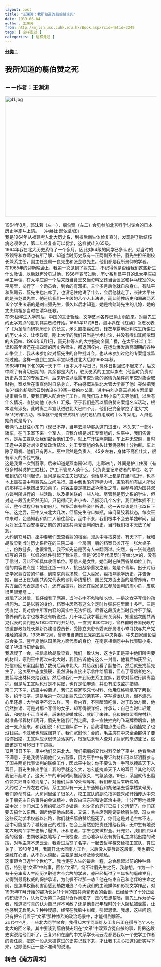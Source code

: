 ```yaml
---
layout: post
title: "王渊涛：我所知道的翦伯赞之死"
date: 1989-06-04
author: 王渊涛
from: http://mjlsh.usc.cuhk.edu.hk/Book.aspx?cid=4&tid=3249
tags: [ 这样走过 ]
categories: [ 这样走过 ]
---
```


<div style="margin: 15px 10px 10px 0px;">
 <div>
  <span id="ctl00_ContentPlaceHolder1_chapter1_SubjectLabel" style="font-weight:bold;text-decoration:underline;">
   分类：
  </span>
 </div>
 <div>
  <b>
   <font size="5">
    <br/>
   </font>
  </b>
 </div>
 <div>
  <b>
   <font size="5">
    我所知道的翦伯赞之死
   </font>
  </b>
 </div>
 <div>
  <b>
   <font size="5">
    <br/>
   </font>
  </b>
 </div>
 <div>
  <b>
   <font size="4">
    －－作者：王渊涛
   </font>
  </b>
 </div>
 <div>
  <br/>
 </div>
 <div>
  <img alt="41.jpg" border="0" height="393" src="http://mjlsh.usc.cuhk.edu.hk/medias/contents/3249/41.jpg" width="590"/>
 </div>
 <div>
  <br/>
 </div>
 <div>
  1964年8月，郭沫若（左一）、翦伯赞（左二）会见参加北京科学讨论会的日本历史学家井上清。 （中新社 邢依坚/图）
 </div>
 <div>
  我是1964年从福建考入北大历史系，到校后新生体检复查时，发现得了肺结核病必须休学，第二年经复查可以复学，这样就转入65级。
 </div>
 <div>
  1964年我在北大历史系待了一个多月，因此对64级的同学已多认识，对当时的系领导和教师也有所了解，知道当时历史系有一正两副系主任，翦先生担任副校长兼系主任，副主任是周一良先生和张芝联先生。他们都是我所景仰的学者。
 </div>
 <div>
  在1965年的迎新晚会上，我第一次见到了翦先生，不记得他是否给我们这些新生什么教诲，以后就再没见过他。1966年春节过后，历史系到昌平县的北太平庄搞半工半读，在太平庄的一个后来既当食堂又当资料室还当会议室和乒乓球室的大平房里，举行了一个动员会，到会的有邓拓，三个多月后他就自杀身亡，有陆平和彭珮云，翦先生也出席了，也没记住他讲了什么，会后他就走了，长驻太平庄的是张芝联先生，他还给我们一年级的八个人上法语，而此前教历史和国政两系16个学生法语的是刘自强先生，很久以后才知道，她是梅贻琦先生的儿媳，她的丈夫梅祖彦当时在清华任教。
 </div>
 <div>
  在65级学生入学前后，中国的文史哲经、文学艺术各界已是山雨欲来。对翦先生的史学观点的批判其实已经开始。1965年12月8日，戚本禹在《红旗》杂志发表了《为革命而研究历史》的长文，矛头直指翦伯赞，锋芒毕露地批判先生所讲过的历史主义、让步政策，刚上大学的我们只当是学术讨论，并没有嗅出其间浓烈的火药味。1966年6月1日，聂元梓等人的大字报向全国广播，在太平庄半工半读和高年级还在搞四清的历史系师生，都返回校内，在运动爆发后高潮期的各种斗争会上，我从未参加过对翦先生的各种批斗会，也从未参加过他的专案组或监视过他。这样一直到工宣队军宣队进驻北大后的1968年秋。
 </div>
 <div>
  1968年11月下旬的某一天下午（因本人不写日记，具体日期回忆不起来了，后文中除了有确切日期的，其余都是大约），驻历史系的工宣队李杰（他当时负责对历史系员工的专案工作，后来听说以泄露审查对象的案情为条件向审查对象索取财物，案发后在审查他时自杀身亡，不由感慨进驻北大管大学害了他）突然把我和64级的胡敬梁召到他设在38斋一楼的办公室，说中央刘少奇王光美专案组要提审翦伯赞，要我们两人配合他们工作。叫我们马上到小东门去等他们，以后有什么情况，直接向他（李杰）汇报。至于我们是否以翦伯赞专案组名义活动，根本没有涉及。此时离工军宣队进驻北大已四个月，他们已完全掌控了北大“文革”的所有活动，根本就不是有些资料所说的是私自组成的什么专案组，人员也始终就是两个。
 </div>
 <div>
  我俩马上赶往小东门（现已不存，当年去清华都从这门进出），不久来了一部小轿车，在门卫室下来一个军人，自我介绍是刘王专案组的，名巫中，我们告诉他，是系工宣队让我们配合他们工作，就上车开往燕南园。车上并无交谈，当时正逢中央要对刘少奇做政治结论，刘王专案组的名头让我俩感到十分拘束。车上除了司机，他们只有两人。巫中显然是负责人，45岁左右，身体不高但壮实，很有军人的杀伐气概。
 </div>
 <div>
  这是我第一次到翦家，后来知道是燕南园64号，走廊进门，外间是护工住房（有很多材料说护工姓杜），护工不管来人谈什么，只负责登记来访者的单位、名字和到访的时间起讫。里间是翦先生夫妇寝室。谈话基本上都是在里间进行，也基本上是在巫中和翦先生之间进行。巫中倒也没有声嘶力竭，更没有如有些人所说的那样把手枪掏出来拍桌子。内容主要是抗日战争爆发之前，翦参与的为国共双方谈判所进行的一些活动，以及相关联的一些人物。尽管我是历史系的学生，但对这一段历史茫然无知，只记得问到谌小岑、吕振羽几个名字，我们根本插不上话，整个过程只有听的份儿。根据后来有些资料所说，这一天应该是11月22日下午。这之后，巫中又来北大几次，但翦先生守口如瓶，审问呈胶着状态，每次巫中来时，会通知我和胡二人前往翦宅，巫中不来，我们根本不会去单独审问，因为对发生在西安事变之前的这段国共两党谈判的历史，当时我们根本无法了解到。
 </div>
 <div>
  大约到12月初，巫中要我们去查看翦的档案，想从中寻找突破。有天下午，我和胡敬梁到当时历史系所在的三院二楼一个房间，翦的档案已摊开在一张大桌子上，份数挺多，也很零乱，我不知先前是否有人来翻阅过。突然，有一张普通信纸写的只有一张纸的信件引起了我注意。信是1950年代肃反时写给北大的，没有了信封，因此不知具体收信单位。写信人是女性，她当时在陕西省某单位工作，信的内容要点是：她是江浙一带人，抗日战争爆发之前，她是个青年，出于对历史学家翦伯赞的仰慕，到南京向翦求教，住入翦家，翦指导她学历史，并告诉她，自己正在为国共两党代表的谈判牵线搭桥，国民党方面出面的是曾养甫，中共方面的代表是周小舟，还有吕振羽。她还在翦家见过参加谈判的周小舟，皮肤很黑很粗糙……
 </div>
 <div>
  发现了这封信，我仔细看了两遍，当时心中不免暗暗吃惊。一是这女子写信的动机何为。二是以翦的身份，档案中居然有这么个定时炸弹装在里面十多年。三是凭直觉，我对信中所写内容的真实性无法怀疑。尽管这段历史当时我并不了解，曾养甫的名字也根本没有听说过。几十年后我才看到有关资料，知道这次国共两党代表的谈判是从1935年11月开始的，一直到1936年9月，曾养甫时任国民政府铁道部政务处长兼新路建设委员长，受陈立夫密令委派部属谌小岑寻找与共产党接触的渠道。1935年12月，曾养甫当选国民党第五届中央执委，中央国家建设委员会委员。翌年夏他以国民党方面代表的身份，在南京相继同中共代表周小舟、张子华进行初步会谈。
 </div>
 <div>
  我迟疑了一会，把信拿给胡敬梁看，我们一致认为，这也许正是巫中他们所需要的材料，等到巫中再次来北大时，我们告诉他有这么一封信，他看后如获至宝，把信带回专案组翻拍了数份后再来北大，并给我们看了翻拍件，然后就去找翦先生了。这次巫中态度强硬，虽然没有直接出示信件给翦看，但点了写信者姓名，要翦写出材料交给我们。然后和我们一齐到历史系工宣队，要求对翦进行隔离监护。但是系工宣队也许是不买账，也许是怕麻烦，并没有采取监护措施。
 </div>
 <div>
  第二天下午，按巫中的要求，我们去翦家取交代材料，他用红格稿纸写了两张多，约千把字，这是我第一次见到翦先生的亲笔字，字写得很认真，但不漂亮，心里还想：大学者字不怎么样。可一看内容，不禁暗暗吃惊，对于政治方面，他仍然推诿，可是对那个写信的女子，却写得很详细，并承认：自己当时年轻荒唐，和她有不正当关系，后来她结婚成家，就断了来往。我和胡敬梁看完材料，就准备带着材料离开，翦先生随我们到走廊，拿一盒快抽完的飞马牌香烟盒，抽出一支点起来，和我们说：和工宣队讲一下，给我增加点生活费，我烟抽完了也没钱买。不过我也想戒烟算了。我们宽慰他：会的，毛主席在中央全会都讲了要给你出路，工宣队应该很快会落实的。根据后来有人查对了翦家的来访登记，这应该是12月16日下午的事。
 </div>
 <div>
  12月18日下午，巫中他们又来北大。我们把翦的交代材料交给了巫中，他看后极不满意，于是我俩陪同他们又去翦家，因为巫手中有旁证的材料可以证明翦参与了国共两党代表谈判的联络工作，因此巫中说：你不要认为一手可以掩盖天下人耳目。翦先生伸出手说：我的手就这么大，怎么能掩盖天下人的耳目？其他的话我记不起来了。这天下午的审问时间拖延很久，气氛紧张。19日，系里就传出翦伯赞夫妇自杀的消息了。对他们后事的处理等等，我们都是后来听说的。
 </div>
 <div>
  大约过了一周左右时间，系工宣队有一天上午通知我和胡敬梁去哲学楼某号房，我们遵命前往，大房间里坐了很多人，校工宣队的副总指挥魏秀如开始传达中央关于翦先生自杀事件的会议精神，会议由汪东兴和谢富治主持，十分严厉地批评巫中说：你们刘王专案组犯过不少错误，刘少奇的罪行已经十分清楚了，你们还要去搞什么东西。训斥他要他站起来，又说：毛主席刚刚说要给翦伯赞、冯友兰这些反动学术权威以出路，你们就把翦伯赞给逼死了，你们这是对毛主席不忠。巫中可能是为了减轻自己的过错，在会上居然想把责任推给我俩，无中生有地说北大的两个学生也搞了逼供。汪和谢说，学生也要做检査。开完会，我们回到38斋的宿舍，由胡敬梁执笔写了一份检查，违心地承认没有执行毛主席给出路的政策，对毛主席不忠云云，我看过后签了名字，一起去哲学楼交给校工宣队，算过关了。1970年3月，我离开北大回南方工作，以后没人要我谈这段事，我也把它深藏在心里，从不对人谈起，主要是因为涉及师长隐私。
 </div>
 <div>
  这事距今已近半个世纪了。我也走在人生的最后一程，总会想起以前的种种经历，特别是“文革”中的事，回忆“文革”，绕不过翦先生之死，我总想，作为一个有十分丰富人生阅历又融通古今变故的学者，他已经挺过了三年多的磨难岁月，又得到最高权威的保护承诺，为何躲不过那一劫？他在结束自己和老伴的生命之前，是怎样权衡利害而感到劫数难逃？今天我们的主流媒体和影视文学作品，对1935年11月开始的那场长达11个月的国共两党代表的会谈，已经给予了十分正面的积极评价，认为它为第二次国共合作奠定了一定的思想基础，翦先生作为参与者，难道那时真的认为自己罪不可赦？还是他自己年轻时的个人隐私被泄露，让他感到无脸见人？种种疑惑，经常在我脑中纠缠，引起思索。我想，这些问题，只有把它们置于“文革”那种惨烈的政治场景中，才能得到解答。
 </div>
 <div>
  2015年4月，一些北大同学聚会，我得知大学同班好友王复兴正在撰写他个人在北大的回忆录，其中要谈到翦伯赞夫妇在“文革”中双双含冤自杀的事，我把这段史实说给他们听了，王复兴和在座的中文系学长马云龙都要我以一个史学工作者的责任感，把这一段从未披露过的史实记载下来，才让我下决心把这段史实写下来，也顺便纠正一些不准确的说法。
 </div>
 <div>
  <br/>
 </div>
 <div>
  <b>
   <font size="4">
    转自《南方周末》
   </font>
  </b>
 </div>
 <div>
  <br/>
 </div>
</div>

